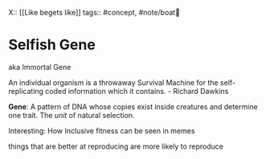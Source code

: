 X:: [[Like begets like]]
tags:: #concept, #note/boat🚤 

# Selfish Gene
aka Immortal Gene

An individual organism is a throwaway Survival Machine for the self-replicating coded information which it contains. - Richard Dawkins

**Gene**: A pattern of DNA whose copies exist inside creatures
and determine one trait. The *unit* of natural selection.


Interesting: How Inclusive fitness can be seen in memes



things that are better at reproducing are more likely to reproduce

